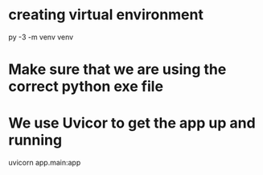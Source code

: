 # creating virtual environment
py -3 -m venv venv

# Make sure that we are using the correct python exe file


# We use Uvicor to get the app up and running
uvicorn app.main:app 